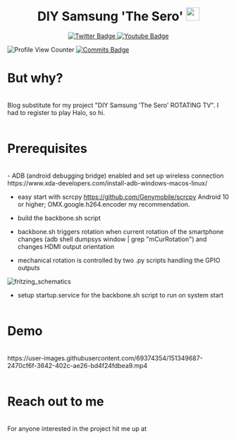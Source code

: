 <div id="badges" align="center">
    <h1>
    DIY Samsung 'The Sero'
    <img src="https://media.giphy.com/media/hvRJCLFzcasrR4ia7z/giphy.gif" width="30px"/>
  </h1>  
  <a href="https://twitter.com/chialisp">
    <img src="https://img.shields.io/badge/Twitter-blue?style=for-the-badge&logo=twitter&logoColor=white" alt="Twitter Badge"/>
  </a>
  <a href="https://www.youtube.com/watch?v=43YDYoeRbvI">
    <img src="https://img.shields.io/badge/YouTube-red?style=for-the-badge&logo=youtube&logoColor=white" alt="Youtube Badge"/>
  </a>
</div>
  
   ![Profile View Counter](https://komarev.com/ghpvc/?username=su77ungr)
   [![Commits Badge](https://badges.pufler.dev/commits/monthly/su77ungr)](https://badges.pufler.dev)
    


<h1> But why? </h1>
<br>
Blog substitute for my project "DIY Samsung 'The Sero' ROTATING TV". I had to register to play Halo, so hi. 
<br><br>

<h1> Prerequisites </h1>
<br>
- ADB (android debugging bridge) enabled and set up wireless connection https://www.xda-developers.com/install-adb-windows-macos-linux/

- easy start with scrcpy https://github.com/Genymobile/scrcpy Android 10 or higher; OMX.google.h264.encoder my recommendation. 

- build the backbone.sh script

- backbone.sh triggers rotation when current rotation of the smartphone changes (adb shell dumpsys window | grep "mCurRotation") and changes HDMI output orientation

- mechanical rotation is controlled by two .py scripts handling the GPIO outputs

![fritzing_schematics](https://user-images.githubusercontent.com/69374354/151350150-bf3c5ae8-dfdf-45f4-bf81-3773bc25ae13.png)

- setup startup.service for the backbone.sh script to run on system start
<br><br>

<h1> Demo </h1>
<br>
https://user-images.githubusercontent.com/69374354/151349687-2470cf6f-3642-402c-ae26-bd4f24fdbea9.mp4
<br><br>

<h1> Reach out to me </h1>
<br>
For anyone interested in the project hit me up at <a href="mailto:bricksofchia@gmail.com" class="fa fa-google"</a>
<br><br>
<!---
su77ungr/su77ungr is a special repository because its `README.md` (this file) appears on your GitHub profile.
You can click the Preview link to take a look at your changes.
--->
